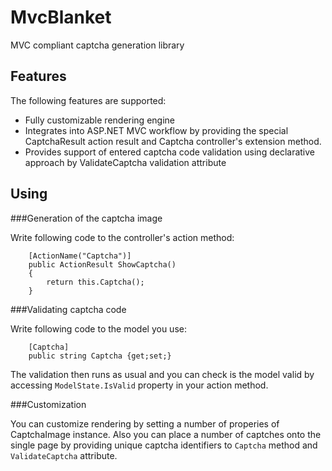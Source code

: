 MvcBlanket
==========

MVC compliant captcha generation library

Features
--------

The following features are supported:

* Fully customizable rendering engine
* Integrates into ASP.NET MVC workflow by providing the special CaptchaResult action result and Captcha controller's extension method.
* Provides support of entered captcha code validation using declarative approach by ValidateCaptcha validation attribute

Using
--------

###Generation of the captcha image

Write following code to the controller's action method:

		[ActionName("Captcha")]
		public ActionResult ShowCaptcha()
		{
			return this.Captcha();
		}

		
###Validating captcha code

Write following code to the model you use:

		[Captcha]
		public string Captcha {get;set;}
		
The validation then runs as usual and you can check is the model valid by accessing `ModelState.IsValid` property in your action method.


###Customization

You can customize rendering by setting a number of properies of CaptchaImage instance.
Also you can place a number of captches onto the single page by providing unique captcha identifiers to `Captcha` method and `ValidateCaptcha` attribute.